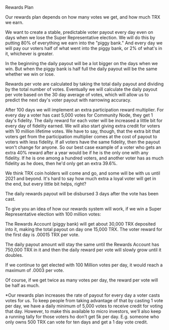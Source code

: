 Rewards Plan


Our rewards plan depends on how many votes we get, and how much TRX we earn.

We want to create a stable, predictable voter payout every day even on days when we lose the Super Representative election. We will do this by putting 80% of everything we earn into the "piggy bank."  And every day we will pay our voters half of what went into the piggy bank, or 2% of what's in it, whichever is greater.

In the beginning the daily payout will be a lot bigger on the days when we win. But when the piggy bank is half full the daily payout will be the same whether we win or lose.

Rewards per vote are calculated by taking the total daily payout and dividing by the total number of votes. Eventually we will calculate the daily payout per vote based on the 30 day average of votes, which will allow us to predict the next day's voter payout with narrowing accuracy.

After 100 days we will implement an extra participation reward multiplier.  For every day a voter has cast 5,000 votes for Community Node, they get 1 day's fidelity. The daily reward for each voter will be increased a little bit for every day of fidelity earned. We will also start giving extra credit for voters with 10 million lifetime votes. We have to say, though, that the extra bit that voters get from the participation multiplier comes at the cost of payout to voters with less fidelity. If all voters have the same fidelity, then the payout won't change for anyone. So our best case example of a voter who gets an extra 40% reward after a year would be if he is the only one with any fidelity. If he is one among a hundred voters, and another voter has as much fidelity as he does, then he'd only get an extra 39.6%. 

We think TRX coin holders will come and go, and some will be with us until 2021 and beyond. It's hard to say how much extra a loyal voter will get in the end, but every little bit helps, right?

The daily rewards payout will be disbursed 3 days after the vote has been cast.

To give you an idea of how our rewards system will work, if we win a Super Representative election with 100 million votes:

The Rewards Account (piggy bank) will get about 30,000 TRX deposited into it, making the total payout on day one 15,000 TRX. The voter reward for the first day is .00015 TRX per vote.

The daily payout amount will stay the same until the Rewards Account has 750,000 TRX in it and then the daily reward per vote will slowly grow until it doubles.

If we continue to get elected with 100 Million votes per day, it would reach a maximum of .0003 per vote.

Of course, if we get twice as many votes per day, the reward per vote will be half as much.

*Our rewards plan increases the rate of payout for every day a voter casts votes for us. To keep people from taking advantage of that by casting 1 vote per day, we have a daily minimum of 5,000 votes to receive credit for voting that day. However, to make this available to micro investors, we'll also keep a running tally for those voters ho don't get 5k per day. E.g. someone who only owns 500 TRX can vote for ten days and get a 1 day vote credit.
